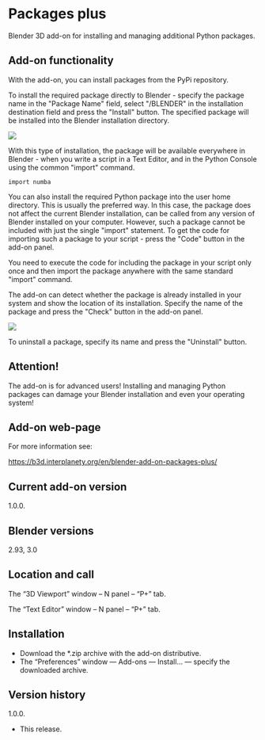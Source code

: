 # Packages plus

Blender 3D add-on for installing and managing additional Python packages.

Add-on functionality
-
With the add-on, you can install packages from the PyPi repository.

To install the required package directly to Blender - specify the package name in the "Package Name" field, select "/BLENDER" in the installation destination field and press the "Install" button. The specified package will be installed into the Blender installation directory.

<img src="https://b3d.interplanety.org/wp-content/upload_content/2021/11/preview_03_1200x600-1-560x280.jpg"><p>

With this type of installation, the package will be available everywhere in Blender - when you write a script in a Text Editor, and in the Python Console using the common "import" command.

    import numba

You can also install the required Python package into the user home directory. This is usually the preferred way. In this case, the package does not affect the current Blender installation, can be called from any version of Blender installed on your computer. However, such a package cannot be included with just the single "import" statement. To get the code for importing such a package to your script - press the "Code" button in the add-on panel.

You need to execute the code for including the package in your script only once and then import the package anywhere with the same standard "import" command.

The add-on can detect whether the package is already installed in your system and show the location of its installation. Specify the name of the package and press the "Check" button in the add-on panel.

<img src="https://b3d.interplanety.org/wp-content/upload_content/2021/11/preview_01_1200x600-1-560x280.jpg"><p>

To uninstall a package, specify its name and press the "Uninstall" button.

Attention!
-
The add-on is for advanced users! Installing and managing Python packages can damage your Blender installation and even your operating system!

Add-on web-page
-
For more information see:

https://b3d.interplanety.org/en/blender-add-on-packages-plus/

Current add-on version
-
1.0.0.

Blender versions
-
2.93, 3.0

Location and call
-
The “3D Viewport” window – N panel – “P+” tab.

The “Text Editor” window – N panel – “P+” tab.

Installation
-
- Download the *.zip archive with the add-on distributive.
- The “Preferences” window — Add-ons — Install… — specify the downloaded archive.

Version history
-
1.0.0.
- This release.
